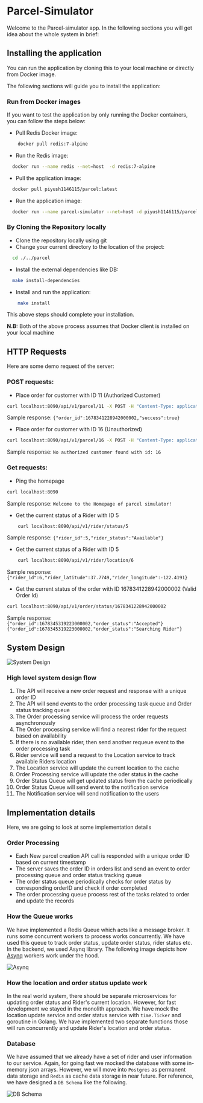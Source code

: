 # Parcel-Simulator

Welcome to the Parcel-simulator app. In the following sections you will get idea about the whole system in brief:

## Installing the application
You can run the application by cloning this to your local machine or directly from Docker image.

The following sections will guide you to install the application:

### Run from Docker images

If you want to test the application by only running the Docker containers, you can follow
the steps below:

- Pull Redis Docker image:
```bash
    docker pull redis:7-alpine
```

- Run the Redis image:
```bash
  docker run --name redis --net=host  -d redis:7-alpine
```

- Pull the application image:
```bash
  docker pull piyush1146115/parcel:latest
```

- Run the application image:
```bash
  docker run --name parcel-simulator --net=host -d piyush1146115/parcel:latest
```

### By Cloning the Repository locally

- Clone the repository locally using git
- Change your current directory to the location of the project:
```bash
  cd ./../parcel  
```

- Install the external dependencies like DB:
```bash
  make install-dependencies
```

- Install and run the application:
```bash
    make install
```

This above steps should complete your installation. 

**N.B:** Both of the above process assumes that Docker client is installed on your local machine

## HTTP Requests
Here are some demo request of the server:

### POST requests:

- Place order for customer with ID 11 (Authorized Customer)
```bash
curl localhost:8090/api/v1/parcel/11 -X POST -H "Content-Type: application/json" -d '{"receiver_name":"xyz", "receiver_number":"0131234131", "pickup_latitude":37.7749,"pickup_longitude":-122.4313,"dropoff_latitude":37.7886,"dropoff_longitude":-122.4314}'  
```
Sample response:
`{"order_id":1678341228942000002,"success":true}`

- Place order for customer with ID 16 (Unauthorized)
```bash
curl localhost:8090/api/v1/parcel/16 -X POST -H "Content-Type: application/json" -d '{"receiver_name":"xyz", "receiver_number":"0131234131", "pickup_latitude":37.7749,"pickup_longitude":-122.4313,"dropoff_latitude":37.7886,"dropoff_longitude":-122.4314}' 
```
Sample response:
`No authorized customer found with id: 16`

### Get requests:

- Ping the homepage
```bash
curl localhost:8090
```
Sample response:
`Welcome to the Homepage of parcel simulator!`

- Get the current status of a Rider with ID 5
```bash
    curl localhost:8090/api/v1/rider/status/5
```
Sample response: `{"rider_id":5,"rider_status":"Available"}`

- Get the current status of a Rider with ID 5
```bash
    curl localhost:8090/api/v1/rider/location/6
```
Sample response: `{"rider_id":6,"rider_latitude":37.7749,"rider_longitude":-122.4191}`

- Get the current status of the order with ID 1678341228942000002 (Valid Order Id)
```bash
curl localhost:8090/api/v1/order/status/1678341228942000002
```
Sample response:
`{"order_id":1678345319223000002,"order_status":"Accepted"}`
`{"order_id":1678345319223000002,"order_status":"Searching Rider"}`

## System Design

![System Design](./media/system-design.png)

### High level system design flow

1. The API will receive a new order request and response with a unique order ID
2. The API will send events to the order processing task queue and Order status tracking queue
3. The Order processing service will process the order requests asynchronously
4. The Order processing service will find a nearest rider for the request based on availability
5. If there is no available rider, then send another requeue event to the order processing task
6. Rider service will send a request to the Location service to track available Riders location
7. The Location service will update the current location to the cache
8. Order Processing service will update the oder status in the cache
9. Order Status Queue will get updated status from the cache periodically
10. Order Status Queue will send event to the notification service
11. The Notification service will send notification to the users

## Implementation details

Here, we are going to look at some implementation details

### Order Processing
- Each New parcel creation API call is responded with a unique order ID based on current timestamp
- The server saves the order ID in orders list and send an event to order processing queue and order status tracking queue
- The order status queue periodically checks for order status by corresponding orderID and check if order completed
- The order processing queue process rest of the tasks related to order and update the records

### How the Queue works

We have implemented a Redis Queue which acts like a message broker. It runs some concurrent workers
to process works concurrently. We have used this queue to track order status, update order status, rider status etc.
In the backend, we used Asynq library. The following image depicts how [Asynq](https://github.com/hibiken/asynq) workers work under the hood.

![Asynq](./media/Asynq.png)

### How the location and order status update work

In the real world system, there should be separate microservices for updating order status 
and Rider's current location. However, for fast development we stayed in the
monolith approach. We have mock the location update service and order status service with `time.Ticker` and goroutine in Golang.
We have implemented two separate functions those will run concurrently and update Rider's location and order status.

### Database

We have assumed that we already have a set of rider and user information to our
service. Again, for going fast we mocked the database with some in-memory json arrays.
However, we will move into `Postgres` as permanent data storage and `Redis` as cache data
storage in near future. For reference, we have designed a `DB Schema` like the following. 

![DB Schema](./media/parcel.png)



